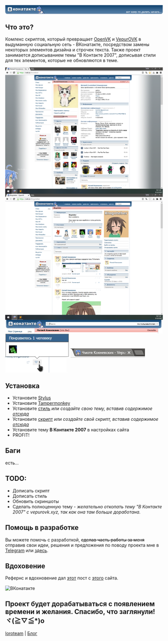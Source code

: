 <img align="center" src="/trash/head.png" alt="ВКонатакте" title="ВКонатакте">

## Что это?
Комлекс скриптов, который превращает [OpenVK](https://ovk.to) и [VepurOVK](https://vepurovk.xyz) в выдуманную социальную сеть - ВКонатакте, посредством замены некоторых элементов дизайна и строчек текста.
Также проект занимается дописыванием темы "В Контакте 2007", дописывая стили для тех элементов, которые не обновляются в теме.

<img align="center" src="/trash/screenshot.png" alt="ВКонатакте" title="ВКонатакте">

<img align="center" src="/trash/another screenshot.png" alt="ВКонатакте" title="ВКонатакте">

<img align="center" src="/trash/just screenshot.png" alt="ВКонатакте" title="ВКонатакте">

<img align="center" src="/trash/just another screenshot.png" alt="ВКонатакте" title="ВКонатакте">

<img align="center" src="/trash/another another screenshot.png" alt="ВКонатакте" title="ВКонатакте">

## Установка
* Установите [Stylus](https://add0n.com/stylus.html)
* Установите [Tampermonkey](https://www.tampermonkey.net/)
* Установите [стиль](https://userstyles.world/style/21166/vkonatakte) _или создайте свою тему, вставив содержимое [отсюда](/scripts/style.css)_
* Установите [скрипт](https://greasyfork.org/en/scripts/528449-vkonatakte) _или создайте свой скрипт, вставив содержимое [отсюда](/scripts/script.js)_
* Установите тему **В Контакте 2007** в настройках сайта
* PROFIT!

 ## Баги
 есть...

 ## TODO:
 * Дописать скрипт
 * Дописать стиль
 * Обновить скриншоты
 * Сделать полноценную тему - _желательно откопать тему "В Контакте 2007" с vepurovk.xyz, так как она там больше доработана._

 ## Помощь в разработке
 Вы можете помочь с разработкой, ~~сделав часть работы за меня~~ отправив свои идеи, решения и предложения по поводу проекта мне в [Telegram](https://t.me/loroteber) или [здесь](https://github.com/Loroteber/vkonatakte/issues).

 ## Вдоховение
 Рефернс и вдохновение дал [этот](https://anime-chan.me/22200-vkonatakte.html) пост с [этого](https://anime-chan.me/) сайта.
 
 <img align="center" src="https://anime-chan.me/uploads/posts/2013-09/thumbs/1378997176_d43u7tzkqdc.jpg" alt="ВКонатакте" title="ВКонатакте">

 ## Проект будет дорабатываться с появлением времени и желания. Спасибо, что заглянули! ヾ(≧▽≦*)o
 [loroteam](https://t.me/loro_team) | [Блог](https://ovk.to/blogoteber)
